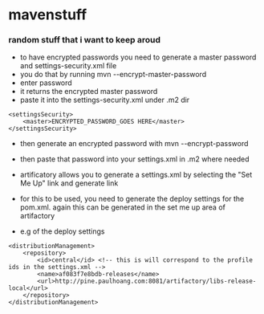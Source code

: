 # mavenstuff

### random stuff that i want to keep aroud

- to have encrypted passwords you need to generate a master password and settings-security.xml file
- you do that by running mvn --encrypt-master-password
- enter password
- it returns the encrypted master password
- paste it into the settings-security.xml under .m2 dir
```
<settingsSecurity>
    <master>ENCRYPTED_PASSWORD_GOES HERE</master>
</settingsSecurity>
```

- then generate an encrypted password with mvn --encrypt-password
- then paste that password into your settings.xml in .m2 where needed

- artificatory allows you to generate a settings.xml by selecting the "Set Me Up" link and generate link
- for this to be used, you need to generate the deploy settings for the pom.xml. again this can be generated in the set me up area of artifactory
- e.g of the deploy settings

```
<distributionManagement>
    <repository>
        <id>central</id> <!-- this is will correspond to the profile ids in the settings.xml -->
        <name>af083f7e8bdb-releases</name>
        <url>http://pine.paulhoang.com:8081/artifactory/libs-release-local</url>
    </repository>
</distributionManagement>
```
